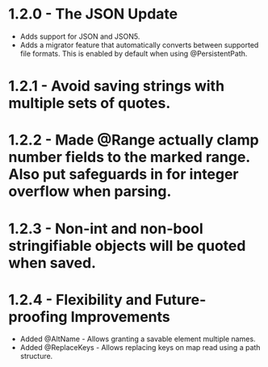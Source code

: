 # 1.2.0 - The JSON Update
* Adds support for JSON and JSON5.
* Adds a migrator feature that automatically converts between supported file formats. This is enabled by default when using @PersistentPath.

# 1.2.1 - Avoid saving strings with multiple sets of quotes.

# 1.2.2 - Made @Range actually clamp number fields to the marked range. Also put safeguards in for integer overflow when parsing.

# 1.2.3 - Non-int and non-bool stringifiable objects will be quoted when saved.

# 1.2.4 - Flexibility and Future-proofing Improvements
* Added @AltName - Allows granting a savable element multiple names.
* Added @ReplaceKeys - Allows replacing keys on map read using a path structure.